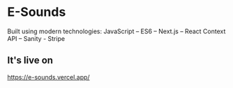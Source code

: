 # E-Sounds

Built using modern technologies: JavaScript – ES6 – Next.js – React Context API – Sanity - Stripe

## It's live on
https://e-sounds.vercel.app/
